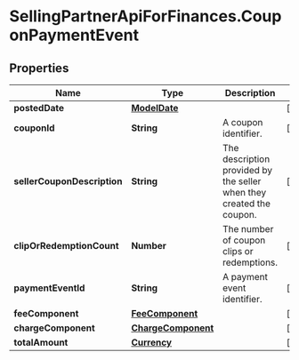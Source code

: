 # SellingPartnerApiForFinances.CouponPaymentEvent

## Properties
Name | Type | Description | Notes
------------ | ------------- | ------------- | -------------
**postedDate** | [**ModelDate**](ModelDate.md) |  | [optional] 
**couponId** | **String** | A coupon identifier. | [optional] 
**sellerCouponDescription** | **String** | The description provided by the seller when they created the coupon. | [optional] 
**clipOrRedemptionCount** | **Number** | The number of coupon clips or redemptions. | [optional] 
**paymentEventId** | **String** | A payment event identifier. | [optional] 
**feeComponent** | [**FeeComponent**](FeeComponent.md) |  | [optional] 
**chargeComponent** | [**ChargeComponent**](ChargeComponent.md) |  | [optional] 
**totalAmount** | [**Currency**](Currency.md) |  | [optional] 
